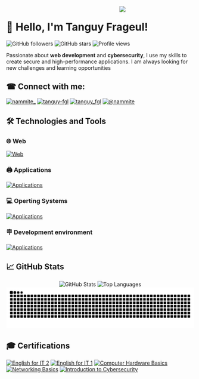 <img align='right' src='https://user-images.githubusercontent.com/5713670/87202985-820dcb80-c2b6-11ea-9f56-7ec461c497c3.gif' width='200"'>

# 👋 Hello, I'm Tanguy Frageul!

![GitHub followers](https://img.shields.io/github/followers/tanguy-fgl?style=social)
![GitHub stars](https://img.shields.io/github/stars/tanguy-fgl?style=social)
![Profile views](https://komarev.com/ghpvc/?username=tanguy-fgl&color=blueviolet)

Passionate about **web development** and **cybersecurity**, I use my skills to create secure and high-performance applications. I am always looking for new challenges and learning opportunities

## ☎ Connect with me:
<p align="left">
<a href="https://twitter.com/nammite_" target="blank"><img align="center" src="https://raw.githubusercontent.com/rahuldkjain/github-profile-readme-generator/master/src/images/icons/Social/twitter.svg" alt="nammite_" height="30" width="40" /></a>
<a href="https://linkedin.com/in/tanguy-fgl" target="blank"><img align="center" src="https://raw.githubusercontent.com/rahuldkjain/github-profile-readme-generator/master/src/images/icons/Social/linked-in-alt.svg" alt="tanguy-fgl" height="30" width="40" /></a>
<a href="https://instagram.com/tanguy_fgl" target="blank"><img align="center" src="https://raw.githubusercontent.com/rahuldkjain/github-profile-readme-generator/master/src/images/icons/Social/instagram.svg" alt="tanguy_fgl" height="30" width="40" /></a>
<a href="https://www.youtube.com/@nammite" target="blank"><img align="center" src="https://raw.githubusercontent.com/rahuldkjain/github-profile-readme-generator/master/src/images/icons/Social/youtube.svg" alt="@nammite" height="30" width="40" /></a>
</p>

## 🛠️ Technologies and Tools
### 🌐 Web
[![Web](https://skillicons.dev/icons?i=php,mysql,redis,html,css,js,bootstrap,sass)](./)
### 🖨️ Applications
[![Applications](https://skillicons.dev/icons?i=cpp,nodejs,python)](./)
### 💻 Operting Systems
[![Applications](https://skillicons.dev/icons?i=windows,kali,ubuntu)](./)
### 🪧 Development environment
[![Applications](https://skillicons.dev/icons?i=vscode,github,git,npm,pnpm,yarn)](./)

## 📈 GitHub Stats

<p align="center">
  <img src="https://github-readme-stats.vercel.app/api?username=tanguy-fgl&show_icons=true&theme=radical" alt="GitHub Stats" width="400" height="182">
  <img src="https://github-readme-stats.vercel.app/api/top-langs/?username=tanguy-fgl&layout=compact&theme=radical" alt="Top Languages" width="400" height="175">
  <img src="https://raw.githubusercontent.com/tanguy-fgl/tanguy-fgl/output/snake.svg" alt="Snake animation" />
</p>

## 🎓 Certifications

<!--START_SECTION:badges-->
[![English for IT 2](https://images.credly.com/size/110x110/images/ca317486-3494-488b-b2a7-b49270d98f21/image.png)](http://www.credly.com/badges/25242ed6-c138-475c-8168-30f817de4905 "English for IT 2")
[![English for IT 1](https://images.credly.com/size/110x110/images/77b1ea15-6287-4d97-8ecd-c5afa2d137ea/image.png)](http://www.credly.com/badges/5fbd8a77-3044-448e-84cd-39e58485c39c "English for IT 1")
[![Computer Hardware Basics](https://images.credly.com/size/110x110/images/19e742ef-13be-4d26-87ed-ac8f5fd0643c/image.png)](http://www.credly.com/badges/21851944-3385-4a80-a2e4-61ac5f01e3fe "Computer Hardware Basics")
[![Networking Basics](https://images.credly.com/size/110x110/images/5bdd6a39-3e03-4444-9510-ecff80c9ce79/image.png)](http://www.credly.com/badges/c78c8d55-b833-4508-8f5b-9859797e8da0 "Networking Basics")
[![Introduction to Cybersecurity](https://images.credly.com/size/110x110/images/af8c6b4e-fc31-47c4-8dcb-eb7a2065dc5b/I2CS__1_.png)](http://www.credly.com/badges/84eb4a08-9f7d-4dbc-953b-39ec4746fca9 "Introduction to Cybersecurity")
<!--END_SECTION:badges-->
